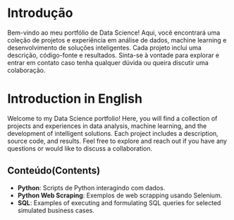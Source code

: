 
# Introdução 
Bem-vindo ao meu portfólio de Data Science! Aqui, você encontrará uma coleção de projetos e experiência em análise de dados, machine learning e desenvolvimento de soluções inteligentes. Cada projeto inclui uma descrição, código-fonte e resultados. Sinta-se à vontade para explorar e entrar em contato caso tenha qualquer dúvida ou queira discutir uma colaboração.

# Introduction in English
Welcome to my Data Science portfolio! Here, you will find a collection of projects and experiences in data analysis, machine learning, and the development of intelligent solutions. Each project includes a description, source code, and results. Feel free to explore and reach out if you have any questions or would like to discuss a collaboration.

## Conteúdo(Contents)
* __Python__: Scripts de Python interagindo com dados.
* __Python Web Scraping__: Exemplos de web scrapping usando Selenium.
* __SQL__: Examples of executing and formulating SQL queries for selected simulated business cases.
